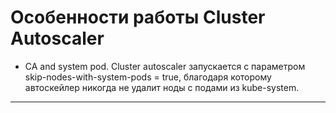 # Особенности работы Cluster Autoscaler

* CA and system pod.
Cluster autoscaler запускается с параметром skip-nodes-with-system-pods = true, благодаря которому автоскейлер никогда не удалит ноды с подами из kube-system.

--------------------------------------------------------------------------------------------------------------------------------------------------------------------
